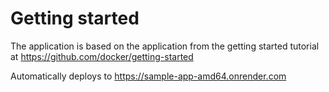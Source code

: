 # Getting started

The application is based on the application from the getting started tutorial at https://github.com/docker/getting-started

Automatically deploys to https://sample-app-amd64.onrender.com

